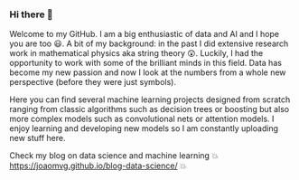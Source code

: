 ### Hi there 👋

Welcome to my GitHub. I am a big enthusiastic of data and AI and I hope you are too :smiley:. A bit of my background: in the past I did extensive research work in mathematical physics aka string theory :astonished:. Luckily, I had the opportunity to work with some of the brilliant minds in this field. Data has become my new passion and now I look at the numbers from a whole new perspective (before they were just symbols). 

Here you can find several machine learning projects designed from scratch ranging from classic algorithms such as decision trees or boosting but also more complex models such as convolutional nets or attention models. I enjoy learning and developing new models so I am constantly uploading new stuff here. 

Check my blog on data science and machine learning :collision: https://joaomvg.github.io/blog-data-science/ :collision:
